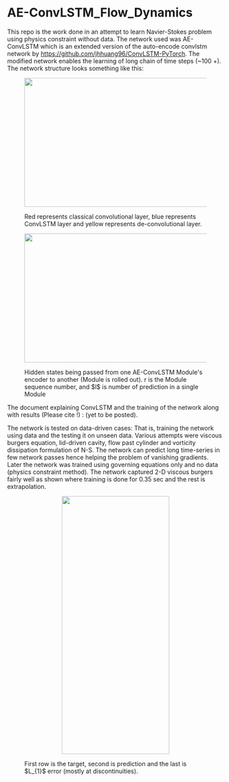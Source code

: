 # AE-ConvLSTM_Flow_Dynamics

This repo is the work done in an attempt to learn Navier-Stokes problem using physics constraint without data. The network used was AE-ConvLSTM which is an extended version of the auto-encode convlstm network by https://github.com/jhhuang96/ConvLSTM-PyTorch. The modified network enables the learning of long chain of time steps (~100 +). The network structure looks something like this:

<figure>
  <p align="center">
  <img width="600" height="300"
  src="https://github.com/kakkapriyesh/AE-ConvLSTM_Flow_Dynamics/blob/main/AE-ConvLSTM.PNG">
  <figcaption>
    Red represents classical convolutional layer, blue represents ConvLSTM layer and yellow represents de-convolutional layer.
    </figcaption>
   </p>
</figure>

<figure>
  <p align="center">
  <img width="600" height="300"
  src="https://github.com/kakkapriyesh/AE-ConvLSTM_Flow_Dynamics/blob/main/AE-ConvLSTM_Rollout.PNG">
  <figcaption>
    Hidden states being passed from one AE-ConvLSTM Module's encoder to another (Module is rolled out). r is the Module sequence number, and $l$ is number of prediction in a single Module
    </figcaption>
   </p>
</figure>



The document explaining ConvLSTM and the training of the network along with results (Please cite !) : (yet to be posted).

The network is tested on data-driven cases: That is, training the network using data and the testing it on unseen data. Various attempts were viscous burgers equation, lid-driven cavity, flow past cylinder and vorticity dissipation formulation of N-S. The network can predict long time-series in few network passes hence helping the problem of vanishing gradients. Later the network was trained using governing equations only and no data (physics constraint method). The network captured 2-D viscous burgers fairly well as shown where training is done for 0.35 sec and the rest is extrapolation. 

<figure>
  <p align="center">
  <img width="250" height="600"
  src="https://github.com/kakkapriyesh/AE-ConvLSTM_Flow_Dynamics/blob/main/Burgers_PC.gif">
  <figcaption>
    First row is the target, second is prediction and the last is $L_{1}$ error (mostly at discontinuities).
    </figcaption>
   </p>
</figure>

